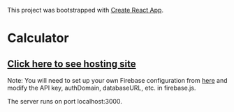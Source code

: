This project was bootstrapped with [Create React App](https://github.com/facebook/create-react-app).

# Calculator

##  [Click here to see hosting site](https://calculator-e7e82.firebaseapp.com "Calculator")

Note: You will need to set up your own Firebase configuration from [here](http://firebase.google.com/) and modify the API key, authDomain, databaseURL, etc. in firebase.js.

The server runs on port localhost:3000.
